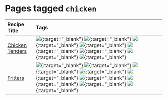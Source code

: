 # Pages tagged `chicken`

|Recipe Title|Tags
|:---|:---|
|[Chicken Tenders](../recipes/chickentenders.md)|[![](https://img.shields.io/badge/tag-airfryer-5e3ff5)](tags/airfryer.md){:target="_blank"} [![](https://img.shields.io/badge/tag-amazing-3faa68)](tags/amazing.md){:target="_blank"} [![](https://img.shields.io/badge/tag-battered-6b1fb)](tags/battered.md){:target="_blank"} [![](https://img.shields.io/badge/tag-chicken-d93385)](tags/chicken.md){:target="_blank"} [![](https://img.shields.io/badge/tag-crumbed-237124)](tags/crumbed.md){:target="_blank"} [![](https://img.shields.io/badge/tag-messy-8ce6fc)](tags/messy.md){:target="_blank"} [![](https://img.shields.io/badge/tag-mine-9ab3df)](tags/mine.md){:target="_blank"} [![](https://img.shields.io/badge/tag-sides-12b63)](tags/sides.md){:target="_blank"}|
|[Fritters](../recipes/fritters.md)|[![](https://img.shields.io/badge/tag-chicken-d93385)](tags/chicken.md){:target="_blank"} [![](https://img.shields.io/badge/tag-dairy-4b9e32)](tags/dairy.md){:target="_blank"} [![](https://img.shields.io/badge/tag-dinner-945e60)](tags/dinner.md){:target="_blank"} [![](https://img.shields.io/badge/tag-family-f05668)](tags/family.md){:target="_blank"} [![](https://img.shields.io/badge/tag-fried-379a95)](tags/fried.md){:target="_blank"} [![](https://img.shields.io/badge/tag-ham-1d5152)](tags/ham.md){:target="_blank"} [![](https://img.shields.io/badge/tag-lamb-af803c)](tags/lamb.md){:target="_blank"} [![](https://img.shields.io/badge/tag-leftovers-e2596)](tags/leftovers.md){:target="_blank"} [![](https://img.shields.io/badge/tag-vegetables-f1d19f)](tags/vegetables.md){:target="_blank"}|